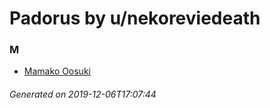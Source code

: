 # Padorus by u/nekoreviedeath

### M
* [Mamako Oosuki](https://github.com/shadow578/Project-Padoru/blob/master/table-of-contents/characters/MamakoOosuki.md)

###### Generated on 2019-12-06T17:07:44
